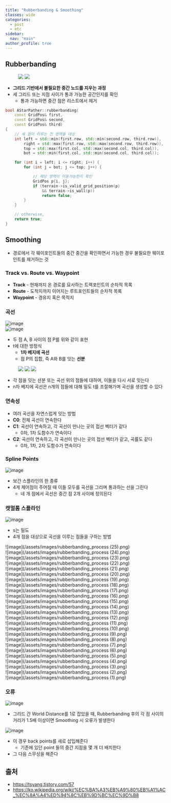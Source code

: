 ```yaml
---
title: "Rubberbanding & Smoothing"
classes: wide
categories: 
  - post
  - etc
sidebar:
  nav: "main"
author_profile: true
---
```

   
## Rubberbanding
<figure class="half">
    <a href="/assets/images/{1ED93BDA-6379-4B4F-A841-A9AA03312F9B}.png"><img src="/assets/images/{1ED93BDA-6379-4B4F-A841-A9AA03312F9B}.png"></a>
    <a href="/assets/images/{66DBC664-F945-484D-A286-E4712E3162DF}.png"><img src="/assets/images/{66DBC664-F945-484D-A286-E4712E3162DF}.png"></a>
</figure>

* **그리드 기반에서 불필요한 중간 노드를 지우는 과정**
* 세 그리드 또는 지점 사이가 통과 가능한 공간인지를 확인
  * 통과 가능하면 중간 점은 리스트에서 제거

```c++
bool AStarPather::rubberbanding(
    const GridPos& first, 
    const GridPos& second,
    const GridPos& third)
{
    // 세 점이 이루는 전 영역을 대상
    int left = std::min(first.row, std::min(second.row, third.row)),
        right = std::max(first.row, std::max(second.row, third.row)),
        top = std::max(first.col, std::max(second.col, third.col)),
        bot = std::min(first.col, std::min(second.col, third.col));

    for (int i = left; i <= right; i++) {
        for (int j = bot; j <= top; j++) {

            // 해당 영역이 이동가능한지 확인
            GridPos p{i, j};
            if (terrain->is_valid_grid_position(p)
                && terrain->is_wall(p))
                return false;
        }
    }

    // otherwise,
    return true;
}
```

## Smoothing
* 경로에서 각 웨이포인트들의 중간 중간을 확인하면서 가능한 경우 불필요한 웨이포인트를 제거하는 것

### Track vs. Route vs. Waypoint
* **Track** - 현재까지 온 경로를 묘사하는 트랙포인트의 순차적 목록
* **Route** - 도착지까지 이어지는 루트포인트들의 순차적 목록
* **Waypoint** - 경유지 혹은 목적지

### 곡선
![image](/assets/images/curve_formula.png)  
![image](/assets/images/img1.daumcdn.net.png)
* 두 점 A, B 사이의 점 P를 위와 같이 표현
* t에 대한 방정식
  * **1차 베지에 곡선**
  * 점 P의 집합, 즉 A와 B를 잇는 **선분**

<figure class="half">
    <a href="/assets/images/img2.daumcdn.net.png"><img src="/assets/images/img2.daumcdn.net.png"></a>
    <a href="/assets/images/img3.daumcdn.net.png"><img src="/assets/images/img3.daumcdn.net.png"></a>
    <a href="/assets/images/img4.daumcdn.net.png"><img src="/assets/images/img4.daumcdn.net.png"></a>
</figure>

* 각 점을 잇는 선분 또는 곡선 위의 점들에 대하여, 이들을 다시 서로 잇는다
* n차 베지에 곡선은 n개의 점들에 대해 밀도 t를 조절해가며 곡선을 생성할 수 있다

### 연속성
* 여러 곡선을 자연스럽게 잇는 방법
* **C0**: 전체 곡선이 연속한다
* **C1**: 곡선이 연속하고, 각 곡선이 만나는 곳의 접선 벡터가 같다
  * 0차, 1차 도함수가 연속이다
* **C2**: 곡선이 연속하고, 각 곡선이 만나는 곳의 접선 벡터가 같고, 곡률도 같다
  * 0차, 1차, 2차 도함수가 연속이다

### Spline Points
![image](/assets/images/{01A05CC8-3CA4-4FC5-A01F-A9EA746D3AF9}.png)
* 보간 스플라인의 한 종류
* 4게 제어점이 주어질 때 이들 모두를 곡선을 그리며 통과하는 선을 그린다
  * 네 개 점에서 곡선은 중간 점 2개 사이에 정의된다

### 캣멀롬 스플라인
![image](/assets/images/{3AE4B197-CA39-45D4-9060-63382DF8E7EE}.png)
* s는 밀도
* 4개 점을 대상으로 곡선을 이루는 점들을 구하는 방법

![image](/assets/images/rubberbanding_process (25).png)  
![image](/assets/images/rubberbanding_process (24).png)  
![image](/assets/images/rubberbanding_process (23).png)  
![image](/assets/images/rubberbanding_process (22).png)  
![image](/assets/images/rubberbanding_process (21).png)  
![image](/assets/images/rubberbanding_process (20).png)  
![image](/assets/images/rubberbanding_process (19).png)  
![image](/assets/images/rubberbanding_process (18).png)  
![image](/assets/images/rubberbanding_process (17).png)  
![image](/assets/images/rubberbanding_process (16).png)  
![image](/assets/images/rubberbanding_process (15).png)  
![image](/assets/images/rubberbanding_process (14).png)  
![image](/assets/images/rubberbanding_process (13).png)  
![image](/assets/images/rubberbanding_process (12).png)  
![image](/assets/images/rubberbanding_process (11).png)  
![image](/assets/images/rubberbanding_process (10).png)  
![image](/assets/images/rubberbanding_process (9).png)  
![image](/assets/images/rubberbanding_process (8).png)  
![image](/assets/images/rubberbanding_process (7).png)  
![image](/assets/images/rubberbanding_process (6).png)  
![image](/assets/images/rubberbanding_process (5).png)  
![image](/assets/images/rubberbanding_process (4).png)  
![image](/assets/images/rubberbanding_process (3).png)  
![image](/assets/images/rubberbanding_process (2).png)  
![image](/assets/images/rubberbanding_process (1).png)  

### 오류
![image](/assets/images/{3A358BB3-8D0C-4799-8E7C-3FA8728B062C}.png)  
* 그리드 간 World Distance를 1로 잡았을 때, Rubberbanding 후의 각 점 사이의 거리가 1.5배 이상이면 Smoothing 시 오류가 발생한다

![image](/assets/images/{B7E890C3-A051-4B3D-A264-5DF75D2950AF}.png)  
* 이 경우 back points를 새로 삽입해준다
  * 기존에 있던 point 들의 중간 지점을 몇 개 더 배치한다
* 그 다음 스무싱을 해준다

## 출처
* <https://tsyang.tistory.com/57>
* <https://ko.wikipedia.org/wiki/%EC%BA%A3%EB%A9%80%EB%A1%AC_%EC%8A%A4%ED%94%8C%EB%9D%BC%EC%9D%B8>